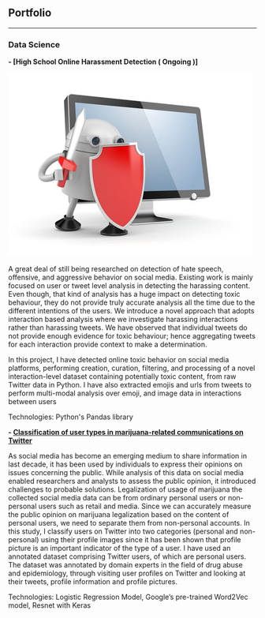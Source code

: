 ## Portfolio

---

### Data Science 

<b> - [High School Online Harassment Detection ( Ongoing )]</b>
<div>
  <div><img src="images/harassment.jpg?raw=true"/></div>
  <div><p>A great deal of still being researched on detection of hate speech, offensive, and aggressive behavior on social media. Existing work is mainly focused on user or tweet level analysis in detecting the harassing content. Even though, that kind of analysis has a huge impact on detecting toxic behaviour, they do not provide truly accurate analysis all the time due to the different intentions of the users. We introduce a novel approach that adopts interaction based analysis where we investigate harassing interactions rather than harassing tweets. We have observed that individual tweets do not provide enough evidence for toxic behaviour; hence aggregating tweets for each interaction provide context to make a determination.</p>
  <p>In this project, I have detected online toxic behavior on social media platforms, performing creation, curation, filtering, and processing of a novel interaction-level dataset containing potentially toxic content, from raw Twitter data in Python. I have also extracted emojis and urls from tweets to perform multi-modal analysis over emoji, and image data in interactions between users</p>
   
    
    
    
  </div>
  <p>Technologies: Python's Pandas library </p>
</div>

<b> - [Classification of user types in marijuana-related communications on Twitter](https://github.com/halo91cs/Marujana_Project)</b>

<p>As social media has become an emerging medium to share information in last decade, it has been used by individuals to express their opinions on issues concerning the public. While analysis of this data on social media enabled researchers and analysts to assess the public opinion, it introduced challenges to probable solutions. Legalization of usage of marijuana the collected social media data can be from ordinary personal users or non-personal users such as retail and media. Since we can accurately measure the public opinion on marijuana legalization based on the content of personal users, we need to separate them from non-personal accounts. In this study, I classify users on Twitter into two categories (personal and non-personal) using their profile images since it has been shown that profile picture is an important indicator of the type of a user. I have used an annotated dataset comprising Twitter users, of which are personal users. The dataset was annotated by domain experts in the field of drug abuse and epidemiology, through visiting user profiles on Twitter and looking at their tweets, profile information and profile pictures.</p>

<p>Technologies: Logistic Regression Model, Google’s pre-trained Word2Vec model, Resnet with Keras</p>


